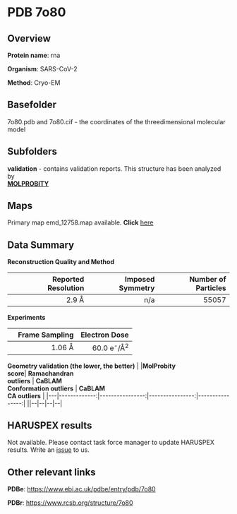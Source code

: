 # PDB 7o80

## Overview

**Protein name**: rna

**Organism**: SARS-CoV-2

**Method**: Cryo-EM



## Basefolder

7o80.pdb and 7o80.cif - the coordinates of the threedimensional molecular model

## Subfolders





**validation** - contains validation reports. This structure has been analyzed by <br>  [**MOLPROBITY**](https://github.com/thorn-lab/coronavirus_structural_task_force/tree/master/pdb/rna/SARS-CoV-2/7o80/validation/molprobity)    



## Maps

Primary map emd_12758.map available. **Click** [here](http://ftp.wwpdb.org/pub/emdb/structures/EMD-12758/map/) 

## Data Summary
**Reconstruction Quality and Method**

|   | Reported Resolution | Imposed Symmetry | Number of Particles |
|---|-------------:|----------------:|--------------:|
|   |2.9 Å|n/a|55057|

**Experiments**

|   | Frame Sampling | Electron Dose |
|---|-------------:|----------------:|
|   |1.06 Å|60.0 e<sup>-</sup>/Å<sup>2</sup>|

**Geometry validation (the lower, the better)**
|   |**MolProbity<br>score**| **Ramachandran<br>outliers** | **CaBLAM<br>Conformation outliers** | **CaBLAM<br>CA outliers** |
|---|-------------:|----------------:|----------------:|----------------:|
||--|--|--|--|

## HARUSPEX results

Not available. Please contact task force manager to update HARUSPEX results. Write an [issue](https://github.com/thorn-lab/coronavirus_structural_task_force/issues) to us.

## Other relevant links 
**PDBe**:  https://www.ebi.ac.uk/pdbe/entry/pdb/7o80
 
**PDBr**: https://www.rcsb.org/structure/7o80 
